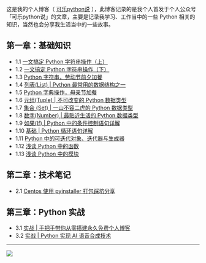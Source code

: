 
这是我的个人博客（ [可乐python说]([kelepython.readthedocs.io](https://kelepython.readthedocs.io/)) ），此博客记录的是我个人首发于个人公众号「可乐python说」的文章，主要是记录我学习、工作当中的一些 Python 相关的知识，当然也会分享我生活当中的一些故事。

## 第一章：基础知识
- 1.1 [一文搞定 Python 字符串操作（上）](<https://kelepython.readthedocs.io/zh/latest/c01/c01_01.html>)
- 1.2 [一文搞定 Python 字符串操作（下）](<https://kelepython.readthedocs.io/zh/latest/c01/c01_02.html>)
- 1.3 [Python 字符串，劳动节前夕加餐 ](<https://kelepython.readthedocs.io/zh/latest/c01/c01_03.html>)
- 1.4 [列表(List) | Python 最常用的数据结构之一 ](<https://kelepython.readthedocs.io/zh/latest/c01/c01_04.html>)
- 1.5 [Python 字典操作，母亲节加餐 ](<https://kelepython.readthedocs.io/zh/latest/c01/c01_05.html>)
- 1.6 [元组(Tuple) | 不可改变的 Python 数据类型 ](<https://kelepython.readthedocs.io/zh/latest/c01/c01_06.html>)
- 1.7 [集合 (Set) | 一山不容二虎的 Python 数据类型 ](<https://kelepython.readthedocs.io/zh/latest/c01/c01_07.html>)
- 1.8 [数字(Number) | 最贴近生活的 Python 数据类型 ](<https://kelepython.readthedocs.io/zh/latest/c01/c01_08.html>)
- 1.9 [如果(If) | Python 中的条件控制语句详解 ](<https://kelepython.readthedocs.io/zh/latest/c01/c01_09.html>)
- 1.10 [基础 | Python 循环语句详解 ](<https://kelepython.readthedocs.io/zh/latest/c01/c01_10.html>)
- 1.11 [Python 中的可迭代对象、迭代器与生成器 ](<https://kelepython.readthedocs.io/zh/latest/c01/c01_11.html>)
- 1.12 [浅谈 Python 中的函数 ](<https://kelepython.readthedocs.io/zh/latest/c01/c01_12.html>)
- 1.13 [浅谈 Python 中的模块 ](<https://kelepython.readthedocs.io/zh/latest/c01/c01_13.html>)

## 第二章：技术笔记
- 2.1 [Centos 使用 pyinstaller 打包踩坑分享](<https://kelepython.readthedocs.io/zh/latest/c02/c02_01.html>)

## 第三章：Python 实战
- 3.1 [实战 | 手把手带你从零搭建永久免费个人博客](<https://kelepython.readthedocs.io/zh/latest/c03/c03_01.html>)
- 3.2 [实战 | Python 实现 AI 语音合成技术](<https://kelepython.readthedocs.io/zh/latest/c03/c03_02.html>)

---
![](https://i.loli.net/2020/05/15/KQYmB3WZN2R6FEn.png)

